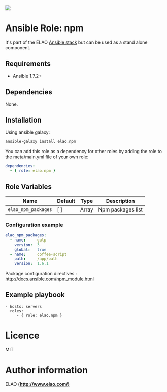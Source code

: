 <img src="http://www.elao.com/images/corpo/logo_red_small.png"/>

# Ansible Role: npm

It's part of the ELAO [Ansible stack](http://ansible.elao.com) but can be used as a stand alone component.

## Requirements

- Ansible 1.7.2+

## Dependencies

None.

## Installation

Using ansible galaxy:

```bash
ansible-galaxy install elao.npm
```
You can add this role as a dependency for other roles by adding the role to the meta/main.yml file of your own role:

```yaml
dependencies:
  - { role: elao.npm }
```

## Role Variables

| Name                | Default | Type  | Description       |
| ------------------- | ------- | ----  | ----------------- |
| `elao_npm_packages` | [ ]     | Array | Npm packages list |

### Configuration example

```yaml
elao_npm_packages:
  - name:     gulp
    version:  3
    global:   true
  - name:     coffee-script
    path:     /app/path
    version:  1.6.1
```

Package configuration directives : http://docs.ansible.com/npm_module.html

## Example playbook

    - hosts: servers
      roles:
         - { role: elao.npm }

# Licence

MIT

# Author information

ELAO [**(http://www.elao.com/)**](http://www.elao.com)
